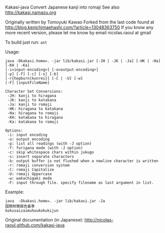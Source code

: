 Kakasi-java
Convert Japanese kanji into romaji
See also http://kakasi.namazu.org

Originally written by Tomoyuki Kawao
Forked from the last code found at http://blog.kenichimaehashi.com/?article=13048363750
If you know any more recent version, please let me know by email nicolas.raoul at gmail

To build just run: `ant`

Usage: 

    java -Dkakasi.home=. -jar lib/kakasi.jar [-JH | -JK | -Ja] [-HK | -Ha] [-KH | -Ka]
	[-i<input-encoding>] [-o<output-encoding>]
	[-p] [-f] [-c] [-s] [-b]
	[-r{hepburn|kunrei}] [-C | -U] [-w]
	[-F] [inputFileName]

	Character Set Conversions:
	 -JH: kanji to hiragana
	 -JK: kanji to katakana
	 -Ja: kanji to romaji
	 -HK: hiragana to katakana
	 -Ha: hiragana to romaji
	 -KH: katakana to hiragana
	 -Ka: katakana to romaji

	Options:
	 -i: input encoding
	 -o: output encoding
	 -p: list all readings (with -J option)
	 -f: furigana mode (with -J option)
	 -c: skip whitespace chars within jukugo
	 -s: insert separate characters
	 -b: output buffer is not flushed when a newline character is written
	 -r: romaji conversion system
	 -C: romaji Capitalize
	 -U: romaji Uppercase
	 -w: wakachigaki mode
	 -F: input through file. specify filename as last argument in list.

Example:

    java  -Dkakasi.home=. -jar lib/kakasi.jar -Ja
    国際財務報告基準
    kokusaizaimuhoukokukijun

Original documentation (in Japanese): http://nicolas-raoul.github.com/kakasi-java